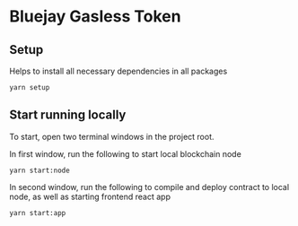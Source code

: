 # Bluejay Gasless Token

## Setup
Helps to install all necessary dependencies in all packages
```
yarn setup
```

## Start running locally
To start, open two terminal windows in the project root. 

In first window, run the following to start local blockchain node
```
yarn start:node
```

In second window, run the following to compile and deploy contract to local node, as well as starting frontend react app
```
yarn start:app
```
